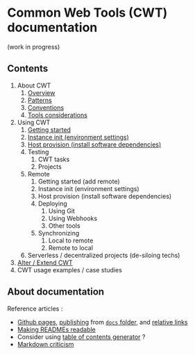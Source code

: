 # Common Web Tools (CWT) documentation

(work in progress)

## Contents

1. About CWT
    1. [Overview](about/overview.md)
    1. [Patterns](about/patterns.md)
    1. [Conventions](about/conventions.md)
    1. [Tools considerations](about/tools_considerations.md)
1. Using CWT
    1. [Getting started](usage/getting-started.md)
    1. [Instance init (environment settings)](usage/environment-settings.md)
    1. [Host provision (install software dependencies)](usage/tasks.md#install-host-level-dependencies)
    1. Testing
        1. CWT tasks
        1. Projects
    1. Remote
        1. Getting started (add remote)
        1. Instance init (environment settings)
        1. Host provision (install software dependencies)
        1. Deploying
            1. Using Git
            1. Using Webhooks
            1. Other tools
        1. Synchronizing
            1. Local to remote
            1. Remote to local
    1. Serverless / decentralized projects (de-siloing techs)
1. [Alter / Extend CWT](about/alter_extend.md)
1. CWT usage examples / case studies

## About documentation

Reference articles :

- [Github pages](https://github.com/blog/2289-publishing-with-github-pages-now-as-easy-as-1-2-3), [publishing](https://github.com/blog/2228-simpler-github-pages-publishing) from [`docs` folder](https://help.github.com/articles/configuring-a-publishing-source-for-github-pages/), and [relative links](https://github.com/blog/2290-relative-links-for-github-pages)
- [Making READMEs readable](https://open-source-guide.18f.gov/making-readmes-readable/)
- Consider using [table of contents generator](https://github.com/ekalinin/github-markdown-toc) ?
- [Markdown criticism](http://ericholscher.com/blog/2016/mar/15/dont-use-markdown-for-technical-docs/)
